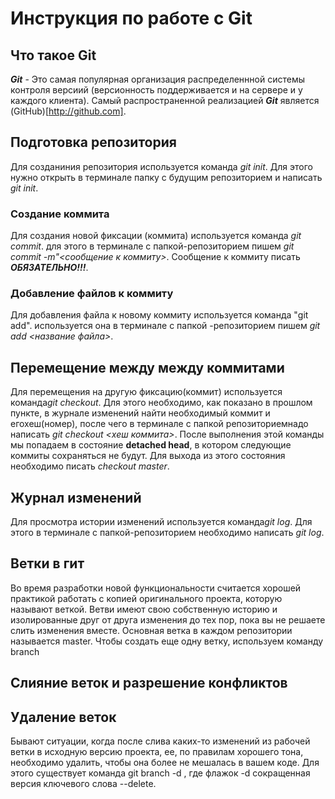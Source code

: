 # Инструкция по работе с Git

## Что такое Git

***Git***  - Это самая популярная организация распределеннной системы контроля версиий (версионность поддерживается и на сервере и у каждого клиента). Самый распространенной реализацией ***Git*** является (GitHub)[http://github.com].

##  Подготовка репозитория

Для созданиния репозитория используется команда *git init*. Для этого нужно открыть в терминале папку с будущим репозиторием и написать *git init*.


### Создание коммита

Для создания новой фиксации (коммита)
используется команда *git commit*. для этого в терминале с папкой-репозиторием пишем *git commit -m"<сообщение к коммиту>*. Сообщение к коммиту писать ***ОБЯЗАТЕЛЬНО!!!***.


### Добавление файлов к коммиту

Для добавления файла к новому коммиту используется команда "git add". используется она в терминале с папкой -репозиторием пишем *git add <название файла>*.


## Перемещение между между коммитами

Для перемещения на другую фиксацию(коммит) используется команда*git checkout*. Для этого необходимо, как показано в прошлом пункте, в журнале изменений найти необходимый коммит и егохеш(номер), после чего в терминале с папкой репозиториемнадо написать *git checkout <хеш коммита>*.
После выполнения этой команды мы попадаем в состояние **detached head**, в котором следующие коммиты сохраняться не будут. Для выхода из этого состояния необходимо писать 
*checkout master*.

## Журнал изменений

Для просмотра истории изменений используется команда*git log*. Для этого в терминале с папкой-репозиторием необходимо написать *git log*.


## Ветки в гит
Во время разработки новой функциональности считается хорошей практикой работать с копией оригинального проекта, которую называют веткой. Ветви имеют свою собственную историю и изолированные друг от друга изменения до тех пор, пока вы не решаете слить изменения вместе.  Основная ветка в каждом репозитории называется master. Чтобы создать еще одну ветку, используем команду branch <name>

## Слияние веток и разрешение конфликтов


## Удаление веток

Бывают ситуации, когда после слива каких-то изменений из рабочей ветки в исходную версию проекта, ее, по правилам хорошего тона, необходимо удалить, чтобы она более не мешалась в вашем коде. Для этого существует команда git branch -d <branch name>, где флажок -d сокращенная версия ключевого слова --delete.